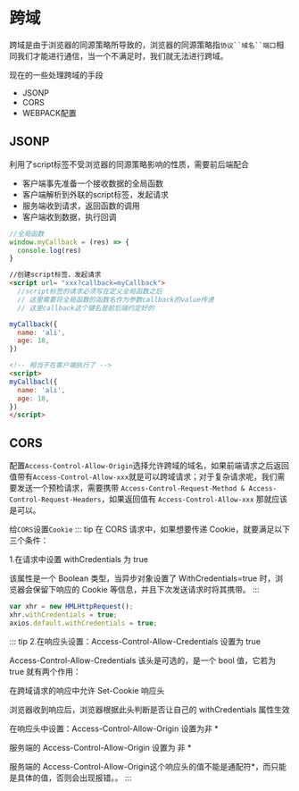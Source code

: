 # 跨域
跨域是由于浏览器的同源策略所导致的，浏览器的同源策略指`协议``域名``端口`相同我们才能进行通信，当一个不满足时，我们就无法进行跨域。

现在的一些处理跨域的手段
* JSONP
* CORS
* WEBPACK配置

## JSONP
利用了script标签不受浏览器的同源策略影响的性质，需要前后端配合
* 客户端事先准备一个接收数据的全局函数
* 客户端解析到外联的script标签，发起请求
* 服务端收到请求，返回函数的调用
* 客户端收到数据，执行回调

```js
//全局函数
window.myCallback = (res) => {
  console.log(res)
}
```

```html
//创建script标签，发起请求
<script url= "xxx?callback=myCallback">
  //script标签的请求必须写在定义全局函数之后
  // 这里需要将全局函数的函数名作为参数callback的value传递
  // 这里callback这个键名是前后端约定好的
```

```js
myCallback({
  name: 'ali',
  age: 18,
})
```
```html
<!-- 相当于在客户端执行了 -->
<script>
myCallbacl({
  name: 'ali',
  age: 18,
})
</script>
```

## CORS
配置`Access-Control-Allow-Origin`选择允许跨域的域名，如果前端请求之后返回值带有`Access-Control-Allow-xxx`就是可以跨域请求；对于复杂请求呢，我们需要发送一个预检请求，需要携带 `Access-Control-Request-Method & Access-Control-Request-Headers`，如果返回值有 `Access-Control-Allow-xxx` 那就应该是可以。

给`CORS`设置`Cookie`
::: tip
在 CORS 请求中，如果想要传递 Cookie，就要满足以下三个条件：

1.在请求中设置 withCredentials 为 true

该属性是一个 Boolean 类型，当异步对象设置了 WithCredentials=true 时，浏览器会保留下响应的 Cookie 等信息，并且下次发送请求时将其携带。
:::

```js
var xhr = new HMLHttpRequest();
xhr.withCredentials = true;
axios.default.withCredentials = true;
```
::: tip
2.在响应头设置：Access-Control-Allow-Credentials 设置为 true

Access-Control-Allow-Credentials 该头是可选的，是一个 bool 值，它若为 true 就有两个作用：


在跨域请求的响应中允许 Set-Cookie 响应头


浏览器收到响应后，浏览器根据此头判断是否让自己的 withCredentials 属性生效



在响应头中设置：Access-Control-Allow-Origin 设置为非 *

服务端的 Access-Control-Allow-Origin 设置为 非 *

服务端的 Access-Control-Allow-Origin这个响应头的值不能是通配符*，而只能是具体的值，否则会出现报错。。
:::
